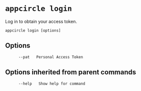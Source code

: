 # `appcircle login`

Log in to obtain your access token.

```plaintext
appcircle login [options]
```

## Options

```plaintext
      --pat   Personal Access Token
```

## Options inherited from parent commands

```plaintext
      --help   Show help for command
```
